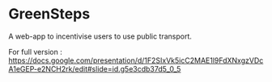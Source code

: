 # GreenSteps

A web-app to incentivise users to use public transport.

For full version : https://docs.google.com/presentation/d/1F2SIxVk5icC2MAE1l9FdXNxgzVDcA1eGEP-e2NCH2rk/edit#slide=id.g5e3cdb37d5_0_5
